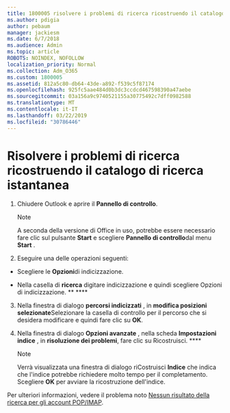 ```yaml
---
title: 1800005 risolvere i problemi di ricerca ricostruendo il catalogo di ricerca istantanea
ms.author: pdigia
author: pebaum
manager: jackiesm
ms.date: 6/7/2018
ms.audience: Admin
ms.topic: article
ROBOTS: NOINDEX, NOFOLLOW
localization_priority: Normal
ms.collection: Adm_O365
ms.custom: 1800005
ms.assetid: 812a5c80-db64-43de-a892-f539c5f87174
ms.openlocfilehash: 925fc5aae484d0b3dc3ccdcd467598390a47aebe
ms.sourcegitcommit: 03a156a9c9740521155a30775492c7dff0982588
ms.translationtype: MT
ms.contentlocale: it-IT
ms.lasthandoff: 03/22/2019
ms.locfileid: "30786446"
---
```

# <a name="fix-search-issues-by-rebuilding-your-instant-search-catalog"></a>Risolvere i problemi di ricerca ricostruendo il catalogo di ricerca istantanea

1. Chiudere Outlook e aprire il **Pannello di controllo**.
    
    > [!NOTE]
    > A seconda della versione di Office in uso, potrebbe essere necessario fare clic sul pulsante **Start** e scegliere **Pannello di controllo**dal menu **Start** . 
  
2. Eseguire una delle operazioni seguenti:
    
  - Scegliere le **Opzioni**di indicizzazione.
    
  - Nella casella di **ricerca** digitare indicizzazione e quindi scegliere Opzioni di indicizzazione. ** ****
    
3. Nella finestra di dialogo **percorsi indicizzati** , in **modifica posizioni selezionate**Selezionare la casella di controllo per il percorso che si desidera modificare e quindi fare clic su **OK**.
    
4. Nella finestra di dialogo **Opzioni avanzate** , nella scheda **Impostazioni indice** , in **risoluzione dei problemi**, fare clic su Ricostruisci. ****
    
    > [!NOTE]
    > Verrà visualizzata una finestra di dialogo riCostruisci **Indice** che indica che l'indice potrebbe richiedere molto tempo per il completamento. Scegliere **OK** per avviare la ricostruzione dell'indice. 
  
Per ulteriori informazioni, vedere il problema noto [Nessun risultato della ricerca per gli account POP/IMAP](https://support.office.com/article/51c9d2c7-a3db-4358-afdf-50d3a9e57039.aspx).
  

